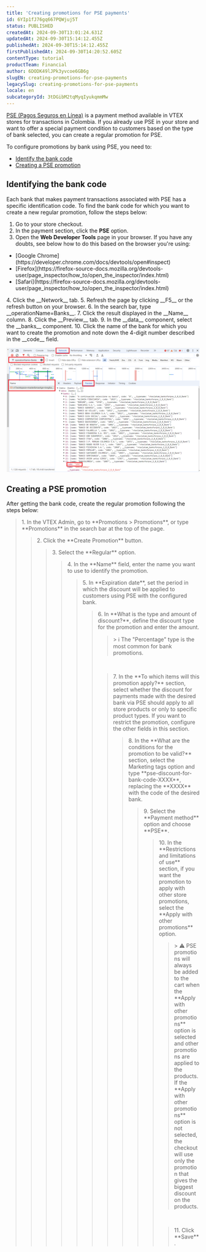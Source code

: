 ```yaml
---
title: 'Creating promotions for PSE payments'
id: 6YIp1fJ76gq667PQWjuj5T
status: PUBLISHED
createdAt: 2024-09-30T13:01:24.631Z
updatedAt: 2024-09-30T15:14:12.455Z
publishedAt: 2024-09-30T15:14:12.455Z
firstPublishedAt: 2024-09-30T14:20:52.605Z
contentType: tutorial
productTeam: Financial
author: 6DODK49lJPk3yvcoe6GB6g
slugEN: creating-promotions-for-pse-payments
legacySlug: creating-promotions-for-pse-payments
locale: en
subcategoryId: 3tDGibM2tqMyqIyukqmmMw
---
```


[PSE (Pagos Seguros en Línea)](https://help.vtex.com/en/tutorial/setting-up-payments-with-pse--7dRChubn7TqdEyWrHQEQp6) is a payment method available in VTEX stores for transactions in Colombia. If you already use PSE in your store and want to offer a special payment condition to customers based on the type of bank selected, you can create a regular promotion for PSE.

To configure promotions by bank using PSE, you need to:

- [Identify the bank code](#identifying-the-bank-code)
- [Creating a PSE promotion](#creating-a-pse-promotion)

## Identifying the bank code

Each bank that makes payment transactions associated with PSE has a specific identification code. To find the bank code for which you want to create a new regular promotion, follow the steps below:

1. Go to your store checkout.
2. In the payment section, click the __PSE__ option.
3. Open the __Web Developer Tools__ page in your browser. If you have any doubts, see below how to do this based on the browser you're using:<br>
<ul>
  <li>[Google Chrome](https://developer.chrome.com/docs/devtools/open#inspect)</li>
  <li>[Firefox](https://firefox-source-docs.mozilla.org/devtools-user/page_inspector/how_to/open_the_inspector/index.html)</li>
  <li>[Safari](https://firefox-source-docs.mozilla.org/devtools-user/page_inspector/how_to/open_the_inspector/index.html)</li>
</ul>
4. Click the __Network__ tab. 
5. Refresh the page by clicking __F5__ or the refresh button on your browser.
6. In the search bar, type __operationName=Banks__.
7. Click the result displayed in the __Name__ column.
8. Click the __Preview__ tab.
9. In the __data__ component, select the __banks__ component.
10. Click the name of the bank for which you want to create the promotion and note down the 4-digit number described in the __code__ field.

![PSE Dev Tool en](https://raw.githubusercontent.com/vtexdocs/help-center-content/refs/heads/main/docs/en/tutorials/payments/payment-settings/creating-promotions-for-pse-payments_1.png)

## Creating a PSE promotion

After getting the bank code, create the regular promotion following the steps below:

<blockquote><ui>1. In the VTEX Admin, go to **Promotions > Promotions**, or type **Promotions** in the search bar at the top of the page.</ui>

<blockquote><ui>2. Click the **Create Promotion** button.</ui>

<blockquote><ui>3. Select the **Regular** option.</ui>

<blockquote><ui>4. In the **Name** field, enter the name you want to use to identify the promotion.</ui>

<blockquote><ui>5. In **Expiration date**, set the period in which the discount will be applied to customers using PSE with the configured bank.</ui>

<blockquote><ui>6. In **What is the type and amount of discount?**, define the discount type for the promotion and enter the amount.</ui>

<blockquote><ui>> ℹ️ The "Percentage" type is the most common for bank promotions.</blockquote>
<br> 
<blockquote><ui>7. In the **To which items will this promotion apply?** section, select whether the discount for payments made with the desired bank via PSE should apply to all store products or only to specific product types. If you want to restrict the promotion, configure the other fields in this section.</ui>

<blockquote><ui>8. In the **What are the conditions for the promotion to be valid?** section, select the Marketing tags option and type **pse-discount-for-bank-code-XXXX**, replacing the **XXXX** with the code of the desired bank.</ui>

<blockquote><ui>9. Select the **Payment method** option and choose **PSE**.</ui>

<blockquote><ui>10. In the **Restrictions and limitations of use** section, if you want the promotion to apply with other store promotions, select the **Apply with other promotions** option.</ui>

<blockquote><ui>> ⚠️ PSE promotions will always be added to the cart when the **Apply with other promotions** option is selected and other promotions are applied to the products. If the **Apply with other promotions** option is not selected, the checkout will use only the promotion that gives the biggest discount on the products.</blockquote>
<br>  
<blockquote><ui>11. Click **Save**.</ui>

